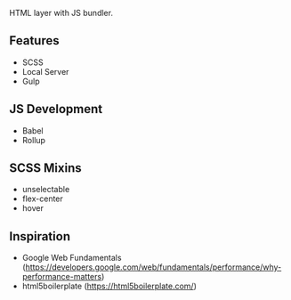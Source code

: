 HTML layer with JS bundler.

## Features

- SCSS
- Local Server
- Gulp

## JS Development

- Babel
- Rollup

## SCSS Mixins

- unselectable
- flex-center
- hover

## Inspiration

- Google Web Fundamentals (https://developers.google.com/web/fundamentals/performance/why-performance-matters)
- html5boilerplate (https://html5boilerplate.com/)
